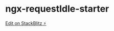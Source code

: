 # ngx-requestIdle-starter

[Edit on StackBlitz ⚡️](https://stackblitz.com/edit/request-idle-demo?file=src%2Fapp%2Fapp.module.ts)